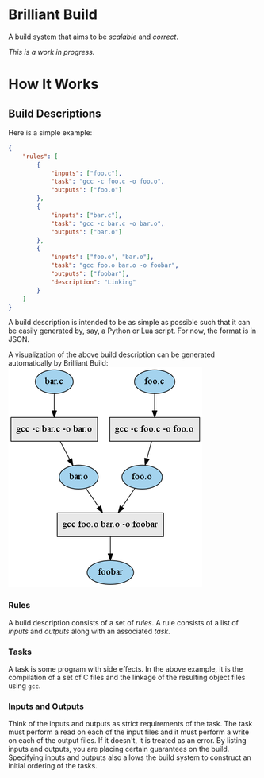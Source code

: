 # Brilliant Build

A build system that aims to be *scalable* and *correct*.

*This is a work in progress.*

# How It Works

## Build Descriptions

Here is a simple example:

```json
{
    "rules": [
        {
            "inputs": ["foo.c"],
            "task": "gcc -c foo.c -o foo.o",
            "outputs": ["foo.o"]
        },
        {
            "inputs": ["bar.c"],
            "task": "gcc -c bar.c -o bar.o",
            "outputs": ["bar.o"]
        },
        {
            "inputs": ["foo.o", "bar.o"],
            "task": "gcc foo.o bar.o -o foobar",
            "outputs": ["foobar"],
            "description": "Linking"
        }
    ]
}
```

A build description is intended to be as simple as possible such that it can be
easily generated by, say, a Python or Lua script. For now, the format is in
JSON.

A visualization of the above build description can be generated automatically by
Brilliant Build:
![Simple Task Graph](/docs/examples/basic.png)

### Rules

A build description consists of a set of *rules*. A rule consists of a list of
*inputs* and *outputs* along with an associated *task*.

### Tasks

A task is some program with side effects. In the above example, it is the
compilation of a set of C files and the linkage of the resulting object files
using `gcc`.

### Inputs and Outputs

Think of the inputs and outputs as strict requirements of the task. The task
must perform a read on each of the input files and it must perform a write on
each of the output files. If it doesn't, it is treated as an error. By listing
inputs and outputs, you are placing certain guarantees on the build. Specifying
inputs and outputs also allows the build system to construct an initial ordering
of the tasks.
